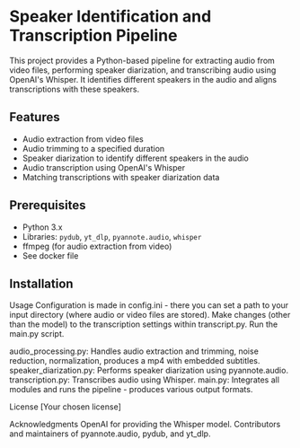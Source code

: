# Speaker Identification and Transcription Pipeline

This project provides a Python-based pipeline for extracting audio from video files, performing speaker diarization, and transcribing audio using OpenAI's Whisper. It identifies different speakers in the audio and aligns transcriptions with these speakers.

## Features

- Audio extraction from video files
- Audio trimming to a specified duration
- Speaker diarization to identify different speakers in the audio
- Audio transcription using OpenAI's Whisper
- Matching transcriptions with speaker diarization data

## Prerequisites

- Python 3.x
- Libraries: `pydub`, `yt_dlp`, `pyannote.audio`, `whisper`
- ffmpeg (for audio extraction from video)
- See docker file

## Installation



Usage
Configuration is made in config.ini - there you can set a path to your input directory (where audio or video files are stored).
Make changes (other than the model) to the transcription settings within transcript.py.
Run the main.py script.

audio_processing.py: Handles audio extraction and trimming, noise reduction, normalization, produces a mp4 with embedded subtitles.
speaker_diarization.py: Performs speaker diarization using pyannote.audio.
transcription.py: Transcribes audio using Whisper.
main.py: Integrates all modules and runs the pipeline - produces various output formats.


License
[Your chosen license]

Acknowledgments
OpenAI for providing the Whisper model.
Contributors and maintainers of pyannote.audio, pydub, and yt_dlp.
